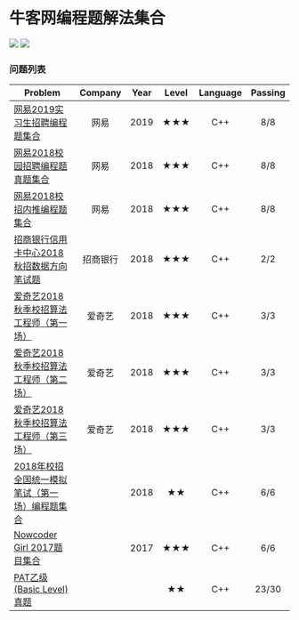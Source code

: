 # 牛客网编程题解法集合

![](https://img.shields.io/badge/Language-C++-orange.svg?style=flat)	![](https://img.shields.io/badge/Email-shiqitao@sjtu.edu.cn-blue.svg)

### 问题列表

| Problem                                  | Company | Year | Level | Language | Passing |
| ---------------------------------------- | :-----: | :--: | :---: | :------: | :-----: |
| [网易2019实习生招聘编程题集合](https://www.nowcoder.com/test/9763997/summary) |   网易    | 2019 |  ★★★  |   C++    |   8/8   |
| [网易2018校园招聘编程题真题集合](https://www.nowcoder.com/test/6910869/summary) |   网易    | 2018 |  ★★★  |   C++    |   8/8   |
| [网易2018校招内推编程题集合](https://www.nowcoder.com/test/6291726/summary) |   网易    | 2018 |  ★★★  |   C++    |   8/8   |
| [招商银行信用卡中心2018秋招数据方向笔试题](https://www.nowcoder.com/test/9645855/summary) |  招商银行   | 2018 |  ★★★  |   C++    |   2/2   |
| [爱奇艺2018秋季校招算法工程师（第一场）](https://www.nowcoder.com/test/8246915/summary) |   爱奇艺   | 2018 |  ★★★  |   C++    |   3/3   |
| [爱奇艺2018秋季校招算法工程师（第二场）](https://www.nowcoder.com/test/8246859/summary) |   爱奇艺   | 2018 |  ★★★  |   C++    |   3/3   |
| [爱奇艺2018秋季校招算法工程师（第三场）](https://www.nowcoder.com/test/8246483/summary) |   爱奇艺   | 2018 |  ★★★  |   C++    |   3/3   |
| [2018年校招全国统一模拟笔试（第一场）编程题集合](https://www.nowcoder.com/test/9439037/summary) |         | 2018 |  ★★   |   C++    |   6/6   |
| [Nowcoder Girl 2017题目集合](https://www.nowcoder.com/test/8527168/summary) |         | 2017 |  ★★★  |   C++    |   6/6   |
| [PAT乙级(Basic Level)真题](https://www.nowcoder.com/pat/6/problems) |         |      |  ★★   |   C++    |  23/30  |

